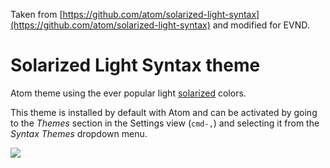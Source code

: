 Taken from [https://github.com/atom/solarized-light-syntax](https://github.com/atom/solarized-light-syntax) and modified for EVND.

# Solarized Light Syntax theme

Atom theme using the ever popular light [solarized] colors.

This theme is installed by default with Atom and can be activated by going to
the _Themes_ section in the Settings view (`cmd-,`) and selecting it from the
_Syntax Themes_ dropdown menu.

![](https://f.cloud.github.com/assets/671378/2264897/ea0d389c-9e78-11e3-8e85-e76b384de621.png)

[solarized]: http://ethanschoonover.com/solarized
